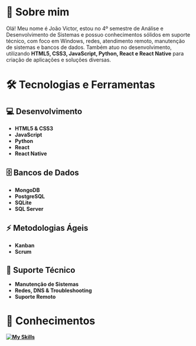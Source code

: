 # 👋 Sobre mim

Olá! Meu nome é João Victor, estou no 4º semestre de Análise e Desenvolvimento de Sistemas e possuo conhecimentos sólidos em suporte técnico, com foco em Windows, redes, atendimento remoto, manutenção de sistemas e bancos de dados. Também atuo no desenvolvimento, utilizando **HTML5, CSS3, JavaScript, Python, React e React Native** para criação de aplicações e soluções diversas.

# 🛠️ Tecnologias e Ferramentas

## 💻 **Desenvolvimento**
- **HTML5 & CSS3**
- **JavaScript**
- **Python**
- **React**
- **React Native**

## 🗄️ **Bancos de Dados**
- **MongoDB**
- **PostgreSQL**
- **SQLite**
- **SQL Server**

## ⚡ **Metodologias Ágeis**
- **Kanban**
- **Scrum**

## 🔧 **Suporte Técnico**
- **Manutenção de Sistemas**
- **Redes, DNS & Troubleshooting**
- **Suporte Remoto**

# 🚀 Conhecimentos

**[![My Skills](https://skillicons.dev/icons?i=html,css,js,python,react,mongodb,postgresql,sqlite,mysql,windows&theme=light)](https://skillicons.dev)**

